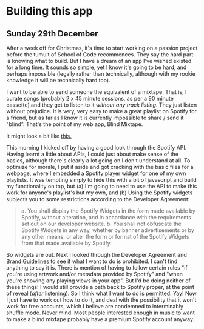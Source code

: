 # Building this app

## Sunday 29th December

After a week off for Christmas, it's time to start working on a passion project before the tumult of School of Code recommences. They say the hard part is knowing what to build. But I have a dream of an app I've wished existed for a long time. It sounds so simple, yet I know it's going to be hard, and perhaps impossible (legally rather than technically, although with my rookie knowledge it will be technically hard too). 

I want to be able to send someone the equivalent of a mixtape. That is, I curate songs (probably 2 x 45 minute sessions, as per a 90 minute cassette) and they get to listen to it _without any track listing_. They just listen without prejudice. It is very, very easy to make a great playlist on Spotify for a friend, but as far as I know it is currently impossible to share / send it "blind". That's the point of my web app, Blind Mixtape.

It might look a bit like
[this.](dev_images/blind_mixtape_napkin_concept.png)

This morning I kicked off by having a good look through the Spotify API. Having learnt a little about APIs, I could just about make sense of the basics, although there's clearly a lot going on I don't understand at all. To optimize for morale, I put it aside and got cracking with the basic files for a webpage, where I embedded a Spotify player widget for one of my own playlists. It was tempting simply to hide this with a bit of javascript and build my functionality on top, but (a) I'm going to need to use the API to make this work for anyone's playlist's but my own, and (b) Using the Spotify widgets subjects you to some restrictions according to the Developer Agreement:

> a. You shall display the Spotify Widgets in the form made available by Spotify, without alteration, and in accordance with the requirements set out on our developer website.
b. You shall not obfuscate the Spotify Widgets in any way, whether by banner advertisements or by any other means, or alter the form or format of the Spotify Widgets from that made available by Spotify. 

So widgets are out. Next I looked through the Developer Agreement and [Brand Guidelines](https://developer.spotify.com/documentation/design) to see if what I want to do is prohibited. I can't find anything to say it is. There is mention of having to follow certain rules "if you're using artwork and/or metadata provided by Spotify" and "when you're showing any playing views in your app". But I'd be doing neither of these things! I would still provide a path back to Spotify proper, at the point of reveal (_after_ listening). So I think what I want to do is permitted. Yay! Now I just have to work out how to do it, and deal with the possibility that it won't work for free accounts, which I believe are condemned to interminably shuffle mode. Never mind. Most people interested enough in music to want to make a blind mixtape probably have a premium Spotify account anyway.